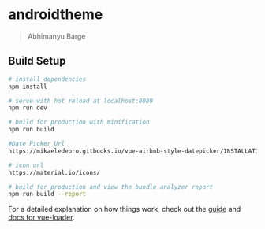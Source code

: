 # androidtheme

> Abhimanyu Barge 

## Build Setup

``` bash
# install dependencies
npm install

# serve with hot reload at localhost:8080
npm run dev

# build for production with minification
npm run build

#Date Picker Url 
https://mikaeledebro.gitbooks.io/vue-airbnb-style-datepicker/INSTALLATION.html

# icon url
https://material.io/icons/

# build for production and view the bundle analyzer report
npm run build --report
```

For a detailed explanation on how things work, check out the [guide](http://vuejs-templates.github.io/webpack/) and [docs for vue-loader](http://vuejs.github.io/vue-loader).
